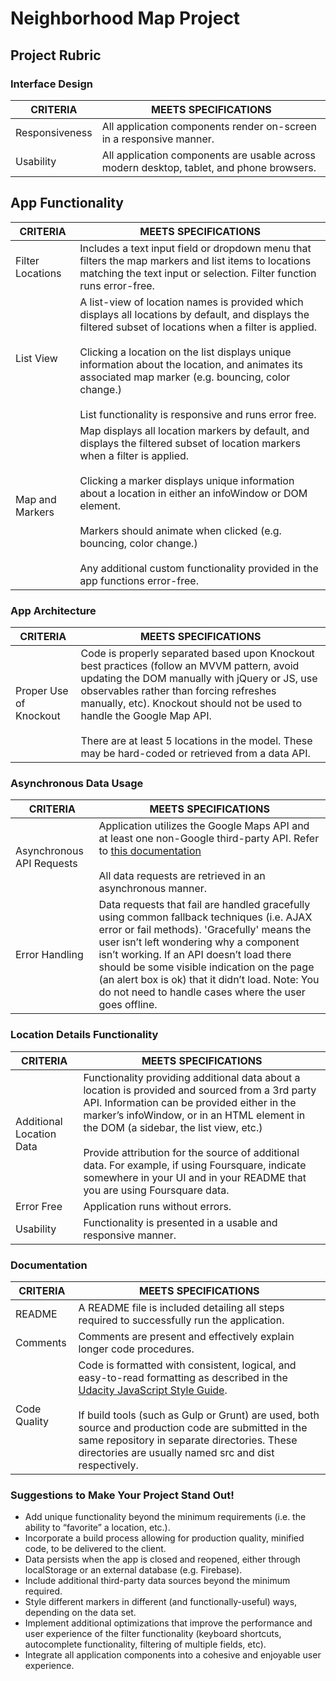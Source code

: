 # Neighborhood Map Project

## Project Rubric

### Interface Design

CRITERIA | MEETS SPECIFICATIONS
---|---
Responsiveness | All application components render on-screen in a responsive manner.
Usability | All application components are usable across modern desktop, tablet, and phone browsers.

## App Functionality

CRITERIA | MEETS SPECIFICATIONS
--- | ---
Filter Locations | Includes a text input field or dropdown menu that filters the map markers and list items to locations matching the text input or selection. Filter function runs error-free.
List View | A list-view of location names is provided which displays all locations by default, and displays the filtered subset of locations when a filter is applied.<br><br>Clicking a location on the list displays unique information about the location, and animates its associated map marker (e.g. bouncing, color change.)<br><br>List functionality is responsive and runs error free.
Map and Markers | Map displays all location markers by default, and displays the filtered subset of location markers when a filter is applied.<br><br>Clicking a marker displays unique information about a location in either an infoWindow or DOM element.<br><br>Markers should animate when clicked (e.g. bouncing, color change.)<br><br>Any additional custom functionality provided in the app functions error-free.

### App Architecture

CRITERIA | MEETS SPECIFICATIONS
---|---
Proper Use of Knockout | Code is properly separated based upon Knockout best practices (follow an MVVM pattern, avoid updating the DOM manually with jQuery or JS, use observables rather than forcing refreshes manually, etc). Knockout should not be used to handle the Google Map API.<br><br>There are at least 5 locations in the model. These may be hard-coded or retrieved from a data API.

### Asynchronous Data Usage

CRITERIA | MEETS SPECIFICATIONS
---|---
Asynchronous API Requests | Application utilizes the Google Maps API and at least one non-Google third-party API. Refer to [this documentation](https://developers.google.com/maps/documentation/javascript/tutorial)<br><br>All data requests are retrieved in an asynchronous manner.
Error Handling | Data requests that fail are handled gracefully using common fallback techniques (i.e. AJAX error or fail methods). 'Gracefully' means the user isn’t left wondering why a component isn’t working. If an API doesn’t load there should be some visible indication on the page (an alert box is ok) that it didn’t load. Note: You do not need to handle cases where the user goes offline.

### Location Details Functionality

CRITERIA | MEETS SPECIFICATIONS
---|---
Additional Location Data | Functionality providing additional data about a location is provided and sourced from a 3rd party API. Information can be provided either in the marker’s infoWindow, or in an HTML element in the DOM (a sidebar, the list view, etc.)<br><br>Provide attribution for the source of additional data. For example, if using Foursquare, indicate somewhere in your UI and in your README that you are using Foursquare data.
Error Free | Application runs without errors.
Usability | Functionality is presented in a usable and responsive manner.

### Documentation

CRITERIA | MEETS SPECIFICATIONS
---|---
README | A README file is included detailing all steps required to successfully run the application.
Comments | Comments are present and effectively explain longer code procedures.
Code Quality | Code is formatted with consistent, logical, and easy-to-read formatting as described in the [Udacity JavaScript Style Guide](http://udacity.github.io/frontend-nanodegree-styleguide/javascript.html).<br><br>If build tools (such as Gulp or Grunt) are used, both source and production code are submitted in the same repository in separate directories. These directories are usually named src and dist respectively.

### Suggestions to Make Your Project Stand Out!
- Add unique functionality beyond the minimum requirements (i.e. the ability to “favorite” a location, etc.).
- Incorporate a build process allowing for production quality, minified code, to be delivered to the client.
- Data persists when the app is closed and reopened, either through localStorage or an external database (e.g. Firebase).
- Include additional third-party data sources beyond the minimum required.
- Style different markers in different (and functionally-useful) ways, depending on the data set.
- Implement additional optimizations that improve the performance and user experience of the filter functionality (keyboard shortcuts, autocomplete functionality, filtering of multiple fields, etc).
- Integrate all application components into a cohesive and enjoyable user experience.
